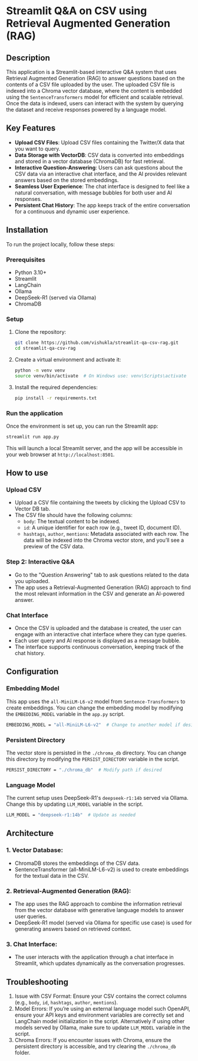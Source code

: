 # Streamlit Q&A on CSV using Retrieval Augmented Generation (RAG)

## Description
This application is a Streamlit-based interactive Q&A system that uses Retrieval Augmented Generation (RAG) to answer questions based on the contents of a CSV file uploaded by the user. The uploaded CSV file is indexed into a Chroma vector database, where the content is embedded using the `SentenceTransformers` model for efficient and scalable retrieval. Once the data is indexed, users can interact with the system by querying the dataset and receive responses powered by a language model.

## Key Features
- **Upload CSV Files**: Upload CSV files containing the Twitter/X data that you want to query.
- **Data Storage with VectorDB**: CSV data is converted into embeddings and stored in a vector database (ChromaDB) for fast retrieval.
- **Interactive Question-Answering**: Users can ask questions about the CSV data via an interactive chat interface, and the AI provides relevant answers based on the stored embeddings.
- **Seamless User Experience**: The chat interface is designed to feel like a natural conversation, with message bubbles for both user and AI responses.
- **Persistent Chat History**: The app keeps track of the entire conversation for a continuous and dynamic user experience.

## Installation

To run the project locally, follow these steps:

### Prerequisites
- Python 3.10+
- Streamlit
- LangChain
- Ollama
- DeepSeek-R1 (served via Ollama)
- ChromaDB

### Setup
1. Clone the repository:
   ```bash
   git clone https://github.com/vishukla/streamlit-qa-csv-rag.git
   cd streamlit-qa-csv-rag
   ```

2. Create a virtual environment and activate it:
   ```bash
   python -m venv venv
   source venv/bin/activate  # On Windows use: venv\Scripts\activate
   ```
3. Install the required dependencies:
   ```bash
   pip install -r requirements.txt
   ```

### Run the application
Once the environment is set up, you can run the Streamlit app:
 ```bash
 streamlit run app.py
 ```
This will launch a local Streamlit server, and the app will be accessible in your web browser at `http://localhost:8501`.

## How to use

### Upload CSV
- Upload a CSV file containing the tweets by clicking the Upload CSV to Vector DB tab.
- The CSV file should have the following columns:
  - `body`: The textual content to be indexed.
  - `id`: A unique identifier for each row (e.g., tweet ID, document ID).
  - `hashtags`, `author`, `mentions`: Metadata associated with each row.
The data will be indexed into the Chroma vector store, and you’ll see a preview of the CSV data.

### Step 2: Interactive Q&A
- Go to the "Question Answering" tab to ask questions related to the data you uploaded.
- The app uses a Retrieval-Augmented Generation (RAG) approach to find the most relevant information in the CSV and generate an AI-powered answer.

### Chat Interface
- Once the CSV is uploaded and the database is created, the user can engage with an interactive chat interface where they can type queries.
- Each user query and AI response is displayed as a message bubble.
- The interface supports continuous conversation, keeping track of the chat history.

## Configuration

### Embedding Model
This app uses the `all-MiniLM-L6-v2` model from `Sentence-Transformers` to create embeddings. You can change the embedding model by modifying the `EMBEDDING_MODEL` variable in the `app.py` script.
  ```bash
  EMBEDDING_MODEL = "all-MiniLM-L6-v2"  # Change to another model if desired
  ```

### Persistent Directory
The vector store is persisted in the `./chroma_db` directory. You can change this directory by modifying the `PERSIST_DIRECTORY` variable in the script.
  ```bash
  PERSIST_DIRECTORY = "./chroma_db"  # Modify path if desired
  ```

### Language Model
The current setup uses DeepSeek-R1's `deepseek-r1:14b` served via Ollama. Change this by updating `LLM_MODEL` variable in the script.
  ```bash
  LLM_MODEL = "deepseek-r1:14b"  # Update as needed
  ```

## Architecture

### 1. Vector Database:
- ChromaDB stores the embeddings of the CSV data.
- SentenceTransformer (all-MiniLM-L6-v2) is used to create embeddings for the textual data in the CSV.

### 2. Retrieval-Augmented Generation (RAG):
- The app uses the RAG approach to combine the information retrieval from the vector database with generative language models to answer user queries.
- DeepSeek-R1 model (served via Ollama for specific use case) is used for generating answers based on retrieved context.

### 3. Chat Interface:
- The user interacts with the application through a chat interface in Streamlit, which updates dynamically as the conversation progresses.

## Troubleshooting
1. Issue with CSV Format: Ensure your CSV contains the correct columns (e.g., `body`, `id`, `hashtags`, `author`, `mentions`).
2. Model Errors: If you’re using an external language model such OpenAPI, ensure your API keys and environment variables are correctly set and LangChain model initialization in the script. Alternatively if using other models served by Ollama, make sure to update `LLM_MODEL` variable in the script.
3. Chroma Errors: If you encounter issues with Chroma, ensure the persistent directory is accessible, and try clearing the `./chroma_db` folder.
